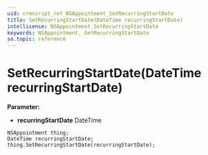 ```yaml
---
uid: crmscript_ref_NSAppointment_SetRecurringStartDate
title: SetRecurringStartDate(DateTime recurringStartDate)
intellisense: NSAppointment.SetRecurringStartDate
keywords: NSAppointment, GetRecurringStartDate
so.topic: reference
---
```


# SetRecurringStartDate(DateTime recurringStartDate)

**Parameter:** 
* **recurringStartDate** DateTime

```crmscript
NSAppointment thing;
DateTime recurringStartDate;
thing.SetRecurringStartDate(recurringStartDate);
```


